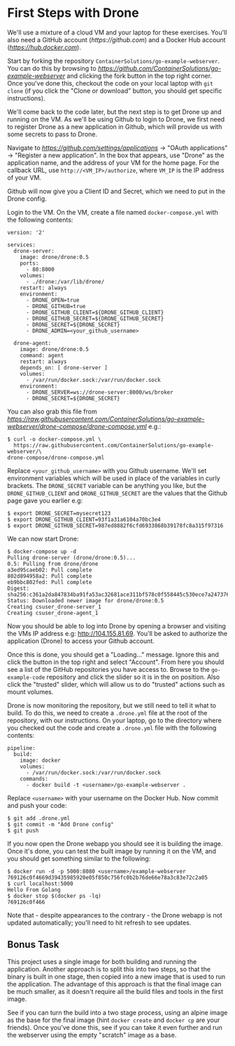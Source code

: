 # First Steps with Drone

We'll use a mixture of a cloud VM and your laptop for these exercises. You'll
also need a GitHub account (_https://github.com_) and a Docker Hub account
(_https://hub.docker.com_).

Start by forking the repository `ContainerSolutions/go-example-webserver`. You can
do this by browsing to
_https://github.com/ContainerSolutions/go-example-webserver_ and clicking the fork
button in the top right corner. Once you've done this, checkout the code on your
local laptop with `git clone` (if you click the "Clone or download" button, you
should get specific instructions). 

We'll come back to the code later, but the next step is to get Drone up and
running on the VM. As we'll be using Github to login to Drone, we first need to
register Drone as a new application in Github, which will provide us with some
secrets to pass to Drone.

Navigate to _https://github.com/settings/applications_ -> "OAuth applications"
-> "Register a new application". In the box that appears, use "Drone" as the
application name, and the address of your VM for the home page. For the callback
URL, use `http://<VM_IP>/authorize`, where `VM_IP` is the IP address of your VM.

Github will now give you a Client ID and Secret, which we need to put in the
Drone config.

Login to the VM.  On the VM, create a file named `docker-compose.yml` with the
following contents:

```
version: '2'

services:
  drone-server:
    image: drone/drone:0.5
    ports:
      - 80:8000
    volumes:
      - ./drone:/var/lib/drone/
    restart: always
    environment:
      - DRONE_OPEN=true
      - DRONE_GITHUB=true
      - DRONE_GITHUB_CLIENT=${DRONE_GITHUB_CLIENT}
      - DRONE_GITHUB_SECRET=${DRONE_GITHUB_SECRET}
      - DRONE_SECRET=${DRONE_SECRET}
      - DRONE_ADMIN=<your_github_username>

  drone-agent:
    image: drone/drone:0.5
    command: agent
    restart: always
    depends_on: [ drone-server ]
    volumes:
      - /var/run/docker.sock:/var/run/docker.sock
    environment:
      - DRONE_SERVER=ws://drone-server:8000/ws/broker
      - DRONE_SECRET=${DRONE_SECRET}
```

You can also grab this file from _https://raw.githubusercontent.com/ContainerSolutions/go-example-webserver/drone-compose/drone-compose.yml_ e.g.:

```
$ curl -o docker-compose.yml \
  https://raw.githubusercontent.com/ContainerSolutions/go-example-webserver/\
drone-compose/drone-compose.yml
```

Replace `<your_github_username>` with you Github username. We'll set environment
variables which will be used in place of the variables in curly brackets. The
`DRONE_SECRET` variable can be anything you like, but the `DRONE_GITHUB_CLIENT`
and `DRONE_GITHUB_SECRET` are the values that the Github page gave you earlier
e.g:


```
$ export DRONE_SECRET=mysecret123
$ export DRONE_GITHUB_CLIENT=93f1a31a6104a70bc3e4 
$ export DRONE_GITHUB_SECRET=987ed8882f6cfd6933868b39178fc8a315f97316
```

We can now start Drone:

```
$ docker-compose up -d
Pulling drone-server (drone/drone:0.5)...
0.5: Pulling from drone/drone
a3ed95caeb02: Pull complete
802d894958a2: Pull complete
eb9bbc802fed: Pull complete
Digest: sha256:c361a2da847834ba91fa53ac32681ace311bf578c0f558445c530ece7a247376
Status: Downloaded newer image for drone/drone:0.5
Creating csuser_drone-server_1
Creating csuser_drone-agent_1
```

Now you should be able to log into Drone by opening a browser and visiting the
VMs IP address e.g: http://104.155.81.69. You'll be asked to authorize the
application (Drone) to access your Github account.

Once this is done, you should get a "Loading..." message. Ignore this and click
the button in the top right and select "Account". From here you should see a
list of the GitHub repositories you have access to. Browse to the
`go-example-code` repository and click the slider so it is in the on position.
Also click the "trusted" slider, which will allow us to do "trusted" actions such
as mount volumes.

Drone is now monitoring the repository, but we still need to tell it what to
build. To do this, we need to create a `.drone.yml` file at the root of the
repository, with our instructions. On your laptop, go to the directory where you
checked out the code and create a `.drone.yml` file with the following contents:

```
pipeline:
  build:
    image: docker
    volumes:
      - /var/run/docker.sock:/var/run/docker.sock
    commands:
      - docker build -t <username>/go-example-webserver .
```

Replace `<username>` with your username on the Docker Hub. Now commit and push
your code:

```
$ git add .drone.yml
$ git commit -m "Add Drone config"
$ git push
```

If you now open the Drone webapp you should see it is building the image. Once
it's done, you can test the built image by running it on the VM, and you should
get something similar to the following:

```
$ docker run -d -p 5000:8080 <username>/example-webserver
769126c0f4669d39435985920e05f850c756fc0b2b76de66e78a3c83e72c2a05
$ curl localhost:5000
Hello From Golang
$ docker stop $(docker ps -lq)
769126c0f466
```

Note that - despite appearances to the contrary - the Drone webapp is not
updated automatically; you'll need to hit refresh to see updates.


## Bonus Task

This project uses a single image for both building and running the application.
Another approach is to split this into two steps, so that the binary is built in
one stage, then copied into a new image that is used to run the application. The
advantage of this approach is that the final image can be much smaller, as it
doesn't require all the build files and tools in the first image.

See if you can turn the build into a two stage process, using an alpine image as
the base for the final image (hint `docker create` and `docker cp` are your
friends). Once you've done this, see if you can take it even further and run the
webserver using the empty "scratch" image as a base.


